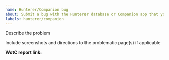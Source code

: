 ```yaml
---
name: Hunterer/Companion bug
about: Submit a bug with the Hunterer database or Companion app that you've reported to WotC
labels: hunterer/companion
---
```


Describe the problem

Include screenshots and directions to the problematic page(s) if applicable

**WotC report link:**
